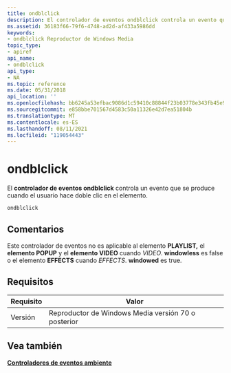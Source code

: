 ```yaml
---
title: ondblclick
description: El controlador de eventos ondblclick controla un evento que se produce cuando el usuario hace doble clic en el elemento.
ms.assetid: 36183f66-79f6-4748-ad2d-af433a5986dd
keywords:
- ondblclick Reproductor de Windows Media
topic_type:
- apiref
api_name:
- ondblclick
api_type:
- NA
ms.topic: reference
ms.date: 05/31/2018
api_location: ''
ms.openlocfilehash: bb6245a53efbac9086d1c59410c88844f23b03778e343fb45e927412299374f0
ms.sourcegitcommit: e858bbe701567d4583c50a11326e42d7ea51804b
ms.translationtype: MT
ms.contentlocale: es-ES
ms.lasthandoff: 08/11/2021
ms.locfileid: "119054443"
---
```

# <a name="ondblclick"></a>ondblclick

El **controlador de eventos ondblclick** controla un evento que se produce cuando el usuario hace doble clic en el elemento.

``` syntax
ondblclick
```

## <a name="remarks"></a>Comentarios

Este controlador de eventos no es aplicable al elemento **PLAYLIST,** el **elemento POPUP** y el **elemento VIDEO** cuando *VIDEO*. **windowless** es false o el elemento **EFFECTS** cuando *EFFECTS*. **windowed** es true.

## <a name="requirements"></a>Requisitos



| Requisito | Valor |
|--------------------|-----------------------------------------------------|
| Versión<br/> | Reproductor de Windows Media versión 70 o posterior<br/> |



## <a name="see-also"></a>Vea también

<dl> <dt>

[**Controladores de eventos ambiente**](ambient-event-handlers.md)
</dt> </dl>

 

 





